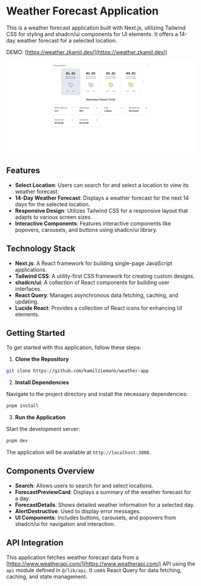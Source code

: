 # Weather Forecast Application

This is a weather forecast application built with Next.js, utilizing Tailwind CSS for styling and shadcn/ui components for UI elements. It offers a 14-day weather forecast for a selected location.

DEMO: [https://weather.zkamil.dev/](https://weather.zkamil.dev/)

![App example](.github/weather-app-example-v2.png)

## Features

- **Select Location**: Users can search for and select a location to view its weather forecast.
- **14-Day Weather Forecast**: Displays a weather forecast for the next 14 days for the selected location.
- **Responsive Design**: Utilizes Tailwind CSS for a responsive layout that adapts to various screen sizes.
- **Interactive Components**: Features interactive components like popovers, carousels, and buttons using shadcn/ui library.

## Technology Stack

- **Next.js**: A React framework for building single-page JavaScript applications.
- **Tailwind CSS**: A utility-first CSS framework for creating custom designs.
- **shadcn/ui**: A collection of React components for building user interfaces.
- **React Query**: Manages asynchronous data fetching, caching, and updating.
- **Lucide React**: Provides a collection of React icons for enhancing UI elements.

## Getting Started

To get started with this application, follow these steps:

1. **Clone the Repository**

```bash
git clone https://github.com/kamilziemann/weather-app
```

2. **Install Dependencies**

Navigate to the project directory and install the necessary dependencies:

```bash
pnpm install
```

3. **Run the Application**

Start the development server:

```bash
pnpm dev
```

The application will be available at `http://localhost:3000`.

## Components Overview

- **Search**: Allows users to search for and select locations.
- **ForecastPreviewCard**: Displays a summary of the weather forecast for a day.
- **ForecastDetails**: Shows detailed weather information for a selected day.
- **AlertDestructive**: Used to display error messages.
- **UI Components**: Includes buttons, carousels, and popovers from shadcn/ui for navigation and interaction.

## API Integration

This application fetches weather forecast data from a [https://www.weatherapi.com/](https://www.weatherapi.com/) API using the `api` module defined in `@/lib/api`. It uses React Query for data fetching, caching, and state management.
